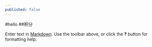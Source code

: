 ```yaml
---
published: false
---
```

#hello
##积分

Enter text in [Markdown](http://daringfireball.net/projects/markdown/). Use the toolbar above, or click the **?** button for formatting help.
